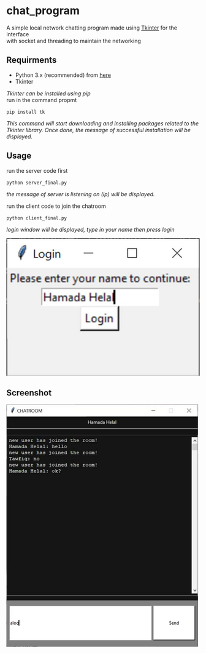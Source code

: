 # chat_program
A simple local network chatting program made using [Tkinter](https://wiki.python.org/moin/TkInter) for the interface  
with socket and threading to maintain the networking

## Requirments
- Python 3.x (recommended) from [here](http://www.pygame.org/download.shtml)
- Tkinter  

_Tkinter can be installed using pip_  
run in the command propmt
```
pip install tk
```
_This command will start downloading and installing packages related to the Tkinter library. Once done, the message of successful installation will be displayed._

## Usage
run the server code first
```
python server_final.py
```
_the message of server is listening on (ip) will be displayed._ 

run the client code to join the chatroom
```
python client_final.py
```
_login window will be displayed, type in your name then press login_ 

![login window](https://github.com/yousefelassal/chat_program/blob/da952d181496f2fa330d831b77cdbe544dc59ec3/login%20window.jpg)

## Screenshot  

![chatroom window](https://github.com/yousefelassal/chat_program/blob/da952d181496f2fa330d831b77cdbe544dc59ec3/chatroom%20window.jpg)

